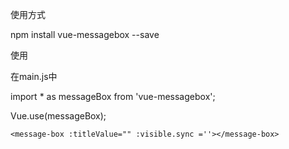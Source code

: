 使用方式

npm install vue-messagebox --save

使用

在main.js中

import * as messageBox from 'vue-messagebox';

Vue.use(messageBox);

`<message-box :titleValue="" :visible.sync =''></message-box>`